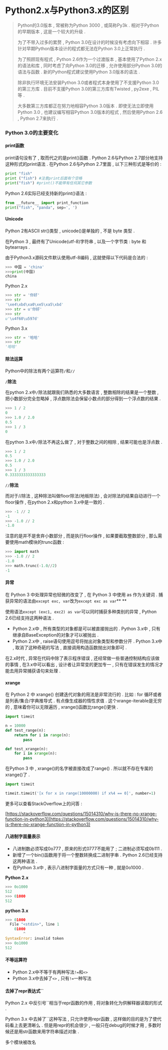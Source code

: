 # Python2.x与Python3.x的区别

> Python的3​​.0版本 , 常被称为Python 3000 , 或简称Py3k . 相对于Python的早期版本 , 这是一个较大的升级 .
>
> 为了不带入过多的累赘 , Python 3.0在设计的时候没有考虑向下相容 . 许多针对早期Python版本设计的程式都无法在Python 3.0上正常执行 .
>
> 为了照顾现有程式 , Python 2.6作为一个过渡版本 , 基本使用了Python 2.x的语法和库 , 同时考虑了向Python 3.0的迁移 , 允许使用部分Python 3.0的语法与函数 . 新的Python程式建议使用Python 3.0版本的语法 .
>
> 除非执行环境无法安装Python 3.0或者程式本身使用了不支援Python 3.0的第三方库 . 目前不支援Python 3.0的第三方库有Twisted , py2exe , PIL等 .
>
> 大多数第三方库都正在努力地相容Python 3.0版本 . 即使无法立即使用Python 3.0 , 也建议编写相容Python 3.0版本的程式 , 然后使用Python 2.6 , Python 2.7来执行 .

### Python 3.0的主要变化

#### print函数

print语句没有了 , 取而代之的是print\(\)函数 . Python 2.6与Python 2.7部分地支持这种形式的print语法 . 在Python 2.6与Python 2.7里面 , 以下三种形式是等价的 :

```py
print "fish"
print ("fish") #注意print后面有个空格
print("fish") #print()不能带有任何其它参数
```

Python 2.6实际已经支持新的print\(\)语法 :

```py
from __future__ import print_function
print("fish", "panda", sep=', ')
```

#### Unicode

Python 2有ASCII str\(\)类型 , unicode\(\)是单独的 , 不是 byte 类型 .

在Python 3 , 最终有了Unicode\(utf-8\)字符串 , 以及一个字节类 : byte 和 bytearrays .

由于Python3.x源码文件默认使用utf-8编码 , 这就使得以下代码是合法的 :

```py
>>> 中国 = 'china' 
>>>print(中国) 
china
```

Python 2.x

```py
>>> str = '你好'
>>> str
'\xe4\xbd\xa0\xe5\xa5\xbd'
>>> str = u'你好'
>>> str
u'\u4f60\u597d'
```

Python 3.x

```py
>>> str = '哈哈'
>>> str
'哈哈'
```

#### 除法运算

Python中的除法有两个运算符`/`和`//`

`/`**除法**

在python 2.x中`/`除法就跟我们熟悉的大多数语言 , 整数相除的结果是一个整数 , 把小数部分完全忽略掉 , 浮点数除法会保留小数点的部分得到一个浮点数的结果 .

```py
>>> 1 / 2
0
>>> 1.0 / 2.0
0.5
>>> 1 / 3
0
```

在python 3.x中`/`除法不再这么做了 , 对于整数之间的相除 , 结果可能也是浮点数 .

```py
>>> 1 / 2
0.5
>>> 1.0 / 2.0
0.5
>>> 1 / 3
0.3333333333333333
```

`//`**除法**

而对于//除法 , 这种除法叫做floor除法\(地板除法\) , 会对除法的结果自动进行一个floor操作 , 在python 2.x和python 3.x中是一致的 .

```py
>>> -1 // 2
-1
>>> -1.0 // 2
-1.0
```

注意的是并不是舍弃小数部分 , 而是执行floor操作 , 如果要截取整数部分 , 那么需要使用math模块的trunc函数 :

```py
>>> import math
>>> -1.0 // 2
-1.0
>>> math.trunc(-1.0//2)
-1
```

#### 异常

在 Python 3 中处理异常也轻微的改变了 , 在 Python 3 中使用 as 作为关键词 . 捕获异常的语法由`except exc, var`改为`except exc as var`**  **

使用语法`except (exc1, exc2) as var`可以同时捕获多种类别的异常 , Python 2.6已经支持这两种语法 .

* Python 2.x中 , 所有类型的对象都是可以被直接抛出的 . Python 3.x中 , 只有继承自BaseException的对象才可以被抛出 . 
* Python 2.x中 , raise语句使用逗号将抛出对象类型和参数分开 . Python 3.x中 , 取消了这种奇葩的写法 , 直接调用构造函数抛出对象即可 . 

在2.x时代 , 异常在代码中除了表示程序错误 , 还经常做一些普通控制结构应该做的事情 , 在3.x中可以看出 , 设计者让异常变的更加专一 , 只有在错误发生的情况才能去用异常捕获语句来处理 .

#### xrange

在 Python 2 中 xrange\(\) 创建迭代对象的用法是非常流行的 . 比如 : for 循环或者是列表/集合/字典推导式 . 有点像生成器的惰性求值 . 这个xrange-iterable是无穷的 , 意味着你可以无限遍历 , xrange\(\)函数比range\(\)更快 .

```py
import timeit

n = 10000
def test_range(n):
    return for i in range(n):
        pass

def test_xrange(n):
    for i in xrange(n):
        pass
```

在Python 3 中 , xrange\(\)的名字被直接改成了range\(\) . 所以就不存在专属的xrange\(\)了 .

```py
import timeit

timeit.timeit('[x for x in range(10000000) if x%4 == 0]', number=1)
```

更多可以查看StackOverflow上的问答 :

[https://stackoverflow.com/questions/15014310/why-is-there-no-xrange-function-in-python3](https://stackoverflow.com/questions/15014310/why-is-there-no-xrange-function-in-python3)

#### 八进制字面量表示

* 八进制数必须写成0o777 , 原来的形式0777不能用了 ; 二进制必须写成0b111 . 
* 新增了一个bin\(\)函数用于将一个整数转换成二进制字串 . Python 2.6已经支持这两种语法 . 
* 在Python 3.x中 , 表示八进制字面量的方式只有一种 , 就是0o1000 . 

**Python 2.x**

```py
>>> 0o1000
512
>>> 01000
512
```

**python 3.x**

```py
>>> 01000
  File "<stdin>", line 1
    01000
        ^
SyntaxError: invalid token
>>> 0o1000
512
```

#### 不等运算符

* Python 2.x中不等于有两种写法`!=`和`<>`
* Python 3.x中去掉了`<>` , 只有`!=`一种写法

#### 去掉了repr表达式\`\`

Python 2.x 中反引号\`\`相当于repr函数的作用 , 将对象转化为供解释器读取的形式 .

Python 3.x 中去掉了\`\`这种写法 , 只允许使用repr函数 , 这样做的目的是为了使代码看上去更清晰么 . 但是用repr的机会很少 , 一般只在debug的时候才用 , 多数时候还是用str函数来用字符串描述对象 .

多个模块被改名

